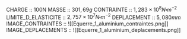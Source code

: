 CHARGE :: 100N
MASSE :: $301,69g$
CONTRAINTE :: $1,283\times 10^{8}N\centerdot m^{-2}$ 
LIMITE_D_ELASTICITE :: $2,757\times 10^{7}N\centerdot m^{-2}$ 
DEPLACEMENT :: $5,080mm$
IMAGE_CONTRAINTES :: ![[Equerre_1_aluminium_contraintes.png]]
IMAGE_DEPLACEMENTS :: ![[Equerre_1_aluminium_deplacements.png]]